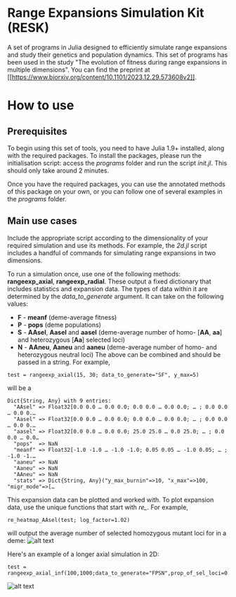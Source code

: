 # Range Expansions Simulation Kit (RESK)
A set of programs in Julia designed to efficiently simulate range expansions and study their genetics and population dynamics.
This set of programs has been used in the study "The evolution of fitness during range expansions in multiple dimensions". You can find the preprint at [[https://www.biorxiv.org/content/10.1101/2023.12.29.573608v2]].

# How to use
## Prerequisites
To begin using this set of tools, you need to have Julia 1.9+ installed, along with the required packages. To install the packages, please run the initialisation script: access the *programs* folder and run the script *init.jl*. This should only take around 2 minutes.

Once you have the required packages, you can use the annotated methods of this package on your own, or you can follow one of several examples in the *programs* folder.

## Main use cases
Include the appropriate script according to the dimensionality of your required simulation and use its methods. For example, the *2d.jl* script includes a handful of commands for simulating range expansions in two dimensions.

To run a simulation once, use one of the following methods: **rangeexp_axial**, **rangeexp_radial**. These output a fixed dictionary that includes statistics and expansion data. The types of data within it are determined by the *data_to_generate* argument. It can take on the following values:
- **F** - **meanf** (deme-average fitness)
- **P** - **pops** (deme populations)
- **S** - **AAsel**, **Aasel** and **aasel** (deme-average number of homo- [**AA**, **aa**] and heterozygous [**Aa**] selected loci)
- **N** - **AAneu**, **Aaneu** and **aaneu** (deme-average number of homo- and heterozygous neutral loci)
The above can be combined and should be passed in a string. For example,
```
test = rangeexp_axial(15, 30; data_to_generate="SF", y_max=5)
```
will be a
```
Dict{String, Any} with 9 entries:
  "AAsel" => Float32[0.0 0.0 … 0.0 0.0; 0.0 0.0 … 0.0 0.0; … ; 0.0 0.0 … 0.0 0.…
  "Aasel" => Float32[0.0 0.0 … 0.0 0.0; 0.0 0.0 … 0.0 0.0; … ; 0.0 0.0 … 0.0 0.…
  "aasel" => Float32[0.0 0.0 … 0.0 0.0; 25.0 25.0 … 0.0 25.0; … ; 0.0 0.0 … 0.0…
  "pops"  => NaN
  "meanf" => Float32[-1.0 -1.0 … -1.0 -1.0; 0.05 0.05 … -1.0 0.05; … ; -1.0 -1.…
  "aaneu" => NaN
  "Aaneu" => NaN
  "AAneu" => NaN
  "stats" => Dict{String, Any}("y_max_burnin"=>10, "x_max"=>100, "migr_mode"=>[…
```

This expansion data can be plotted and worked with. To plot expansion data, use the unique functions that start with *re_*. For example,
```
re_heatmap_AAsel(test; log_factor=1.02)
```
will output the average number of selected homozygous mutant loci for in a deme:
![alt text](https://github.com/HartreeY/RESK/blob/main/animations/readme0.gif?raw=true)

Here's an example of a longer axial simulation in 2D:
```
test = rangeexp_axial_inf(100,1000;data_to_generate="FPSN",prop_of_sel_loci=0.8,y_max=8,migr_mode="diag1/2")
```
![alt text](https://github.com/HartreeY/RESK/blob/main/animations/readme1.gif?raw=true)